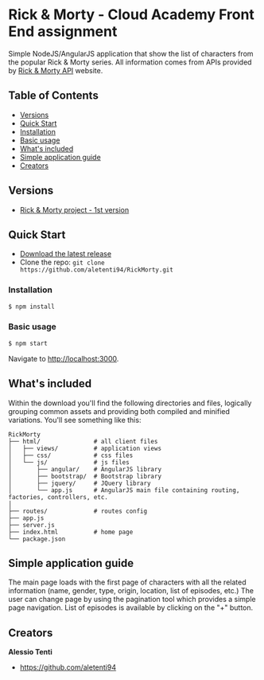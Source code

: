 # Rick & Morty - Cloud Academy Front End assignment

Simple NodeJS/AngularJS application that show the list of characters from the popular Rick & Morty series.
All information comes from APIs provided by [Rick & Morty API](https://rickandmortyapi.com/) website.

## Table of Contents

* [Versions](#versions)
* [Quick Start](#quick-start)
* [Installation](#installation)
* [Basic usage](#basic-usage)
* [What's included](#whats-included)
* [Simple application guide](#simple-application-guide)
* [Creators](#creators)

## Versions

* [Rick & Morty project - 1st version](https://github.com/aletenti94/RickMorty)

## Quick Start

- [Download the latest release](https://github.com/aletenti94/RickMorty/archive/refs/heads/main.zip)
- Clone the repo: `git clone https://github.com/aletenti94/RickMorty.git`

### Installation

``` bash
$ npm install
```

### Basic usage

``` bash
$ npm start
```

Navigate to [http://localhost:3000](http://localhost:3000).

## What's included

Within the download you'll find the following directories and files, logically grouping common assets and providing both compiled and minified variations. You'll see something like this:

```
RickMorty
├── html/               # all client files
│   ├── views/          # application views 
│   ├── css/            # css files
│   └── js/             # js files
│       ├── angular/    # AngularJS library
│       ├── bootstrap/  # Bootstrap library
│       ├── jquery/     # JQuery library
│       └── app.js      # AngularJS main file containing routing, factories, controllers, etc.
│
├── routes/             # routes config
├── app.js     
├── server.js     
├── index.html          # home page
└── package.json
```

## Simple application guide

The main page loads with the first page of characters with all the related information (name, gender, type, origin, location, list of episodes, etc.)
The user can change page by using the pagination tool which provides a simple page navigation.
List of episodes is available by clicking on the "+" button.

## Creators

**Alessio Tenti**
* <https://github.com/aletenti94>